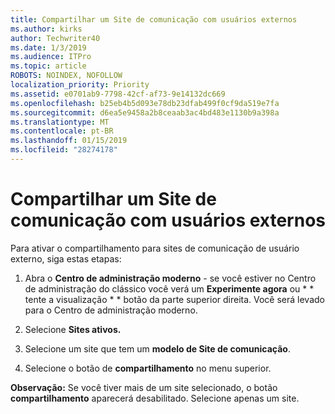 ```yaml
---
title: Compartilhar um Site de comunicação com usuários externos
ms.author: kirks
author: Techwriter40
ms.date: 1/3/2019
ms.audience: ITPro
ms.topic: article
ROBOTS: NOINDEX, NOFOLLOW
localization_priority: Priority
ms.assetid: e0701ab9-7798-42cf-af73-9e14132dc669
ms.openlocfilehash: b25eb4b5d093e78db23dfab499f0cf9da519e7fa
ms.sourcegitcommit: d6ea5e9458a2b8ceaab3ac4bd483e1130b9a398a
ms.translationtype: MT
ms.contentlocale: pt-BR
ms.lasthandoff: 01/15/2019
ms.locfileid: "28274178"
---
```

# <a name="share-a-communication-site-with-external-users"></a>Compartilhar um Site de comunicação com usuários externos

Para ativar o compartilhamento para sites de comunicação de usuário externo, siga estas etapas: 
  
1. Abra o **Centro de administração moderno** - se você estiver no Centro de administração do clássico você verá um **Experimente agora** ou * * tente a visualização * * botão da parte superior direita. Você será levado para o Centro de administração moderno. 
  
2. Selecione **Sites ativos.**
  
3. Selecione um site que tem um **modelo de Site de comunicação**. 
  
4. Selecione o botão de **compartilhamento** no menu superior. 
  
 **Observação:** Se você tiver mais de um site selecionado, o botão **compartilhamento** aparecerá desabilitado. Selecione apenas um site. 
  

